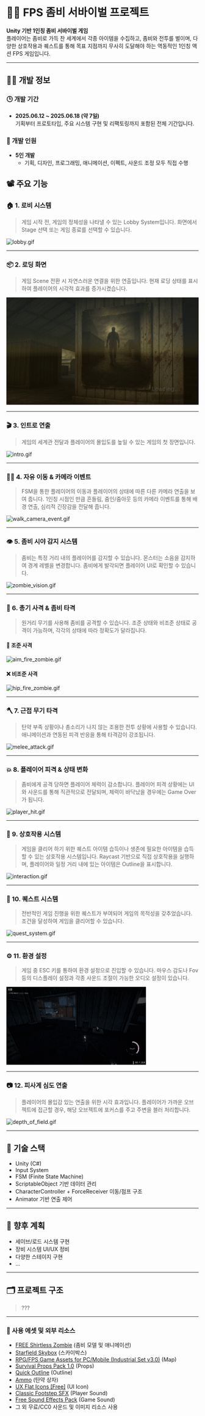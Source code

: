 # 🧟‍♂️ FPS 좀비 서바이벌 프로젝트

**Unity 기반 1인칭 좀비 서바이벌 게임**  
플레이어는 좀비로 가득 찬 세계에서 각종 아이템을 수집하고, 좀비와 전투를 벌이며, 다양한 상호작용과 퀘스트를 통해 목표 지점까지 무사히 도달해야 하는 역동적인 1인칭 액션 FPS 게임입니다.

---

## 🧑‍💻 개발 정보

### 🕒 개발 기간
- **2025.06.12 ~ 2025.06.18 (약 7일)**  
  기획부터 프로토타입, 주요 시스템 구현 및 리팩토링까지 포함된 전체 기간입니다.

### 👥 개발 인원
- **5인 개발**
  - 기획, 디자인, 프로그래밍, 애니메이션, 이펙트, 사운드 조정 모두 직접 수행  


## 📽️ 주요 기능

### 🏠 1. 로비 시스템
> 게임 시작 전, 게임의 정체성을 나타낼 수 있는 Lobby System입니다.
> 화면에서 Stage 선택 또는 게임 종료를 선택할 수 있습니다.
> 
![lobby.gif](https://github.com/PKingTeak/CodingHazard/blob/main/Assets/gif/Lobby.gif)

---

### 📦 2. 로딩 화면
> 게임 Scene 전환 시 자연스러운 연결을 위한 연출입니다.
> 현재 로딩 상태를 표시하여 플레이어의 시각적 효과를 증가시켰습니다.
> 
![loading.gif](https://github.com/PKingTeak/CodingHazard/blob/main/Assets/gif/Roading.gif)

---

### 🎬 3. 인트로 연출
> 게임의 세계관 전달과 플레이어의 몰입도를 높일 수 있는 게임의 첫 장면입니다.
> 
![intro.gif](https://github.com/PKingTeak/CodingHazard/blob/main/Assets/gif/Intro.gif)

---

### 🚶‍♂️ 4. 자유 이동 & 카메라 이벤트
> FSM을 통한 플레이어의 이동과 플레이어의 상태에 따른 다른 카메라 연출을 보여 줍니다.
> 1인칭 시점인 만큼 흔들림, 줌인/줌아웃 등의 카메라 이벤트를 통해 배경 연출, 심리적 긴장감을 전달해 줍니다.
> 
![walk_camera_event.gif](https://github.com/PKingTeak/CodingHazard/blob/main/Assets/gif/PlayerMovement.gif)

---

### 👁️ 5. 좀비 시야 감지 시스템
> 좀비는 특정 거리 내의 플레이어를 감지할 수 있습니다.
> 몬스터는 소음을 감지하여 경계 레벨을 변경합니다.
> 좀비에게 발각되면 플레이어 UI로 확인할 수 있습니다.
> 
![zombie_vision.gif](https://github.com/PKingTeak/CodingHazard/blob/main/Assets/gif/Detect.gif)

---

### 🔫 6. 총기 사격 & 좀비 타격
> 원거리 무기를 사용해 좀비를 공격할 수 있습니다.
> 조준 상태와 비조준 상태로 공격이 가능하며, 각각의 상태에 따라 정확도가 달라집니다.
#### 🎯 조준 사격

![aim_fire_zombie.gif](https://github.com/PKingTeak/CodingHazard/blob/main/Assets/gif/Aim.gif)

#### ❌ 비조준 사격

![hip_fire_zombie.gif](https://github.com/PKingTeak/CodingHazard/blob/main/Assets/gif/not%20Aim.gif)

---

### 🪓 7. 근접 무기 타격
> 탄약 부족 상황이나 총소리가 나지 않는 조용한 전투 상황에 사용할 수 있습니다.
> 애니메이션과 연동된 피격 반응을 통해 타격감이 강조됩니다.
> 
![melee_attack.gif](https://github.com/PKingTeak/CodingHazard/blob/main/Assets/gif/MeleeWeapon.gif)

---

### 💥 8. 플레이어 피격 & 상태 변화
> 좀비에게 공격 당하면 플레이어 체력이 감소합니다.
> 플레이어 피격 상황에는 UI와 사운드를 통해 직관적으로 전달되며,
> 체력이 바닥났을 경우에는 Game Over가 됩니다.
> 
![player_hit.gif](https://github.com/PKingTeak/CodingHazard/blob/main/Assets/gif/HitPlayer.gif)

---

### 🤝 9. 상호작용 시스템
> 게임을 클리어 하기 위한 퀘스트 아이템 습득이나 생존에 필요한 아이템을 습득할 수 있는 상호작용 시스템입니다.
> Raycast 기반으로 직접 상호작용을 실행하며, 플레이어와 일정 거리 내에 있는 아이템은 Outline을 표시합니다.
> 
![interaction.gif](https://github.com/PKingTeak/CodingHazard/blob/main/Assets/gif/Interact.gif)

---

### 📜 10. 퀘스트 시스템
> 전반적인 게임 진행을 위한 퀘스트가 부여되어 게임의 목적성을 갖추었습니다.
> 조건을 달성하여 게임을 클리어할 수 있습니다.
> 
![quest_system.gif](https://github.com/PKingTeak/CodingHazard/blob/main/Assets/gif/Quest.gif)

---

### ⚙️ 11. 환경 설정
> 게임 중 ESC 키를 통하여 환경 설정으로 진입할 수 있습니다.
> 마우스 감도나 Fov 등의 디스플레이 설정과 각종 사운드 조절이 가능한 오디오 설정이 있습니다.
> 
![settings.gif](https://github.com/PKingTeak/CodingHazard/blob/main/Assets/gif/Setting.gif)

---

### 📷 12. 피사계 심도 연출
> 플레이어의 몰입감 있는 연출을 위한 시각 효과입니다.
> 플레이어가 가까운 오브젝트에 접근할 경우, 해당 오브젝트에 포커스를 주고 주변을 블러 처리합니다.
> 
![depth_of_field.gif](https://github.com/PKingTeak/CodingHazard/blob/main/Assets/gif/DOF.gif)

---

## 🔧 기술 스택

- Unity (C#)
- Input System
- FSM (Finite State Machine)
- ScriptableObject 기반 데이터 관리
- CharacterController + ForceReceiver 이동/점프 구조
- Animator 기반 연출 제어

---

## 📌 향후 계획

- 세이브/로드 시스템 구현  
- 장비 시스템 UI/UX 정비  
- 다양한 스테이지 구현
- ...

---

## 🗂️ 프로젝트 구조
> ???

---

### 🧰 사용 에셋 및 외부 리소스
- [FREE Shirtless Zombie](https://assetstore.unity.com/packages/3d/characters/humanoids/free-shirtless-zombie-276762) (좀비 모델 및 애니메이션)
- [Starfield Skybox](https://assetstore.unity.com/packages/2d/textures-materials/sky/8k-skybox-pack-free-150926) (스카이박스)
- [RPG/FPS Game Assets for PC/Mobile (Industrial Set v3.0)](https://assetstore.unity.com/packages/3d/environments/industrial/rpg-fps-game-assets-for-pc-mobile-industrial-set-v3-0-101429) (Map)
- [Survival Props Pack 1.0](https://assetstore.unity.com/packages/3d/props/survival-props-pack-1-0-312823) (Props)
- [Quick Outline](https://assetstore.unity.com/packages/tools/particles-effects/quick-outline-115488) (Outline)
- [Ammo](https://assetstore.unity.com/packages/3d/props/ammo-157327) (탄약 상자)
- [UX Flat Icons [Free]](https://assetstore.unity.com/packages/2d/gui/icons/ux-flat-icons-free-202525) (UI Icon)
- [Classic Footstep SFX](https://assetstore.unity.com/packages/audio/sound-fx/classic-footstep-sfx-173668) (Player Sound)
- [Free Sound Effects Pack](https://assetstore.unity.com/packages/audio/sound-fx/free-sound-effects-pack-155776) (Game Sound)
- 그 외 무료/CC0 사운드 및 이미지 리소스 사용
